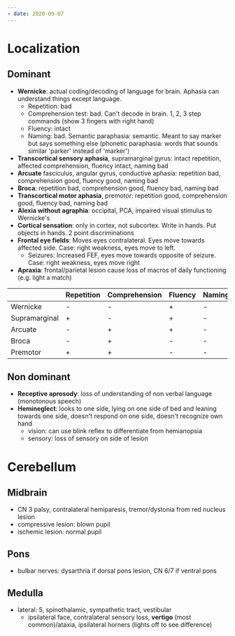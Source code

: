 ```yaml
---
- date: 2020-09-07
---
```


# Localization

## Dominant

- **Wernicke**: actual coding/decoding of language for brain. Aphasia can understand things except language.
	- Repetition: bad
	- Comprehension test: bad. Can't decode in brain. 1, 2, 3 step commands (show 3 fingers with right hand)
	- Fluency: intact
	- Naming: bad. Semantic paraphasia: semantic. Meant to say marker but says something else (phonetic paraphasia: words that sounds similar 'parker' instead of 'marker')
- **Transcortical sensory aphasia**, supramarginal gyrus: intact repetition, affected comprehension, fluency intact, naming bad
- **Arcuate** fasciculus, angular gyrus, conductive aphasia: repetition bad, comprehension good, fluency good, naming bad
- **Broca**: repetition bad, comprehension good, fluency bad, naming bad
- **Transcortical motor aphasia**, premotor: repetition good, comprehension good, fluency bad, naming bad
- **Alexia without agraphia**: occipital, PCA, impaired visual stimulus to Wernicke's
- **Cortical sensation**: only in cortex, not subcortex. Write in hands. Put objects in hands. 2 point discriminations
- **Frontal eye fields**: Moves eyes contralateral. Eyes move towards affected side. Case: right weakness, eyes move to left.
	- Seizures: Increased FEF, eyes move towards opposite of seizure. Case: right weakness, eyes move right
- **Apraxia**: frontal/parietal lesion cause loss of macros of daily functioning (e.g. light a match)

|               | Repetition | Comprehension | Fluency | Naming |
| ------------- | ---------- | ------------- | ------- | ------ |
| Wernicke      | -          | -             | +       | -      |
| Supramarginal | +          | -             | +       | -      |
| Arcuate       | -          | +             | +       | -      |
| Broca         | -          | +             | -       | -      |
| Premotor      | +          | +             | -       | -      |

## Non dominant

- **Receptive aprosody**: loss of understanding of non verbal language (monotonous speech)
- **Hemineglect**: looks to one side, lying on one side of bed and leaning towards one side, doesn't respond on one side, doesn't recognize own hand
	- vision: can use blink reflex to differentiate from hemianopsia
	- sensory: loss of sensory on side of lesion

# Cerebellum

## Midbrain

- CN 3 palsy, contralateral hemiparesis, tremor/dystonia from red nucleus lesion
- compressive lesion: blown pupil
- ischemic lesion: normal pupil

## Pons

- bulbar nerves: dysarthria if dorsal pons lesion, CN 6/7 if ventral pons

## Medulla

- lateral: 5, spinothalamic, sympathetic tract, vestibular
	- ipsilateral face, contralateral sensory loss, **vertigo** (most common)/ataxia, ipsilateral horners (lights off to see difference)
